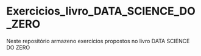 # Exercicios_livro_DATA_SCIENCE_DO_ZERO
Neste repositório armazeno exercícios propostos no livro DATA SCIENCE DO ZERO
